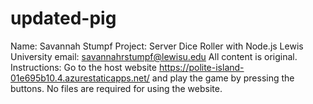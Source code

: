 # updated-pig
Name: Savannah Stumpf
Project: Server Dice Roller with Node.js
Lewis University email: savannahrstumpf@lewisu.edu
All content is original.
Instructions:
Go to the host website https://polite-island-01e695b10.4.azurestaticapps.net/ and play the game by pressing the buttons. No files are required for using the website.
